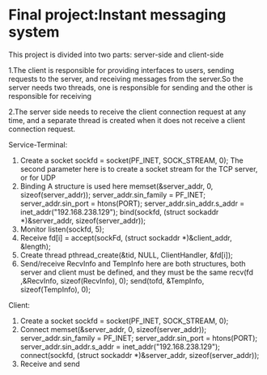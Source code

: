 # Final project:Instant messaging system

This project is divided into two parts: server-side and client-side

1.The client is responsible for providing interfaces to users, sending requests to the server, and receiving messages from the server.So the server needs two threads, one is responsible for sending and the other is responsible for receiving

2.The server side needs to receive the client connection request at any time, and a separate thread is created when it does not receive a client connection request.

Service-Terminal:
1. Create a socket
sockfd = socket(PF_INET, SOCK_STREAM, 0);
The second parameter here is to create a socket stream for the TCP server, or for UDP
2. Binding
A structure is used here
memset(&server_addr, 0, sizeof(server_addr));
server_addr.sin_family = PF_INET;
server_addr.sin_port = htons(PORT);
server_addr.sin_addr.s_addr = inet_addr("192.168.238.129");
bind(sockfd, (struct sockaddr *)&server_addr, sizeof(server_addr));
3. Monitor
listen(sockfd, 5);
4. Receive
fd[i] = accept(sockFd, (struct sockaddr *)&client_addr, &length);
5. Create thread
pthread_create(&tid, NULL, ClientHandler, &fd[i]);
6. Send/receive
RecvInfo and TempInfo here are both structures, both server and client must be defined, and they must be the same
recv(fd ,&RecvInfo, sizeof(RecvInfo), 0);
send(tofd, &TempInfo, sizeof(TempInfo), 0);

Client:
1. Create a socket
sockfd = socket(PF_INET, SOCK_STREAM, 0);
2. Connect
memset(&server_addr, 0, sizeof(server_addr));
server_addr.sin_family = PF_INET;
server_addr.sin_port = htons(PORT);
server_addr.sin_addr.s_addr = inet_addr("192.168.238.129");
connect(sockfd, (struct sockaddr *)&server_addr, sizeof(server_addr));
3. Receive and send
